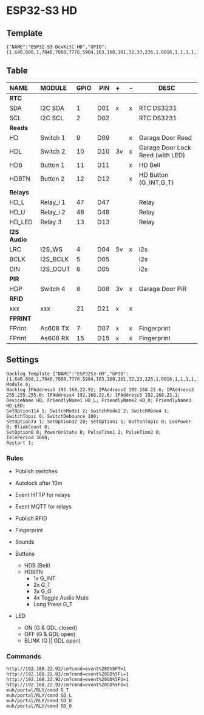 # ESP32-S3 HD
## Template
```
{"NAME":"ESP32-S3-DevKitC-HD","GPIO":[1,640,608,1,7840,7808,7776,5984,163,160,161,32,33,226,1,6016,1,1,1,1,1,1,0,0,0,0,0,1,1,1,1,1,1,1,1,1,256,257],"FLAG":0,"BASE":1}
```
## Table
| NAME | MODULE | GPIO | PIN | + | - | DESC |
|:--|:--|:--|--:|:--|---|---|
| **RTC** | | | | | | |
| SDA | I2C SDA | 1 | D01 | x | x | RTC DS3231 |
| SCL | I2C SCL | 2 | D02 | | | RTC DS3231 |
| **Reeds** | | | | | | |
| HD | Switch 1 | 9 | D09 | | x | Garage Door Reed |
| HDL | Switch 2 | 10 | D10 | 3v | x | Garage Door Lock Reed (with LED) |
| HDB | Button 1 | 11 | D11 |   | x | HD Bell |
| HDBTN | Button 2 | 12 | D12 |   | x | HD Button (G_INT,G_T) |
| **Relays** | | | | | | |
| HD_L | Relay_i 1 | 47 | D47 | | | Relay |
| HD_U | Relay_i 2 | 48 | D48 | | | Relay |
| HD_LED | Relay 3 | 13 | D13 | | | Relay |
| **I2S Audio** | | | | | | |
| LRC | I2S_WS | 4 | D04 | 5v | x | i2s |
| BCLK | I2S_BCLK | 5 | D05 | | | i2s |
| DIN | I2S_DOUT | 6 | D05 | | | i2s |
| **PIR** | | | | | | |
| HDP | Switch 4 | 8 | D08 | 3v | x | Garage Door PiR |
| **RFID** | | | | | | |
| xxx | xxx | 21 | D21 | x | x | |
| **FPRINT** | | | | | | |
| FPrint | As608 TX | 7 | D07 | x | x | Fingerprint |
| FPrint | As608 RX | 15 | D15 | x | x | Fingerprint |

## Settings
```
Backlog Template {"NAME":"ESP32S3-HD","GPIO":[1,640,608,1,7840,7808,7776,5984,163,160,161,32,33,226,1,6016,1,1,1,1,1,1,0,0,0,0,0,1,1,1,1,1,1,1,1,1,256,257],"FLAG":0,"BASE":1}; Module 0;
Backlog IPAddress1 192.168.22.92; IPAddress2 192.168.22.6; IPAddress3 255.255.255.0; IPAddress4 192.168.22.6; IPAddress5 192.168.22.1;
DeviceName HD; FriendlyName1 HD_L; FriendlyName2 HD_U; FriendlyName3 HD_LED; 
SetOption114 1; SwitchMode1 2; SwitchMode2 2; SwitchMode4 1; SwitchTopic 0; SwitchDebounce 100;
SetOption73 1; SetOption32 20; SetOption1 1; ButtonTopic 0; LedPower 0; BlinkCount 0;
SetOption0 0; PowerOnState 0; PulseTime1 2; PulseTime2 0;
TelePeriod 3600;
Restart 1;
```
### Rules
- Publish switches
- Autolock after 10m
- Event HTTP for relays
- Event MQTT for relays
- Publish RFID
- Fingerprint
- Sounds

- Buttons
  - HDB (Bell)
  - HDBTN
    - 1x G_INT 
    - 2x G_T
    - 3x G_O
    - 4x Toggle Audio Mute
    - Long Press G_T
- LED
  - ON (G & GDL closed)
  - OFF (G & GDL open)
  - BLINK (G || GDL open)

### Commands
```
http://192.168.22.92/cm?cmnd=event%20G%5FT=1
http://192.168.22.92/cm?cmnd=event%20GD%5FL=1
http://192.168.22.92/cm?cmnd=event%20GD%5FU=1
http://192.168.22.92/cm?cmnd=event%20GD%5FO=1
muh/portal/RLY/cmnd G_T
muh/portal/RLY/cmnd GD_L
muh/portal/RLY/cmnd GD_U
muh/portal/RLY/cmnd GD_O
```
